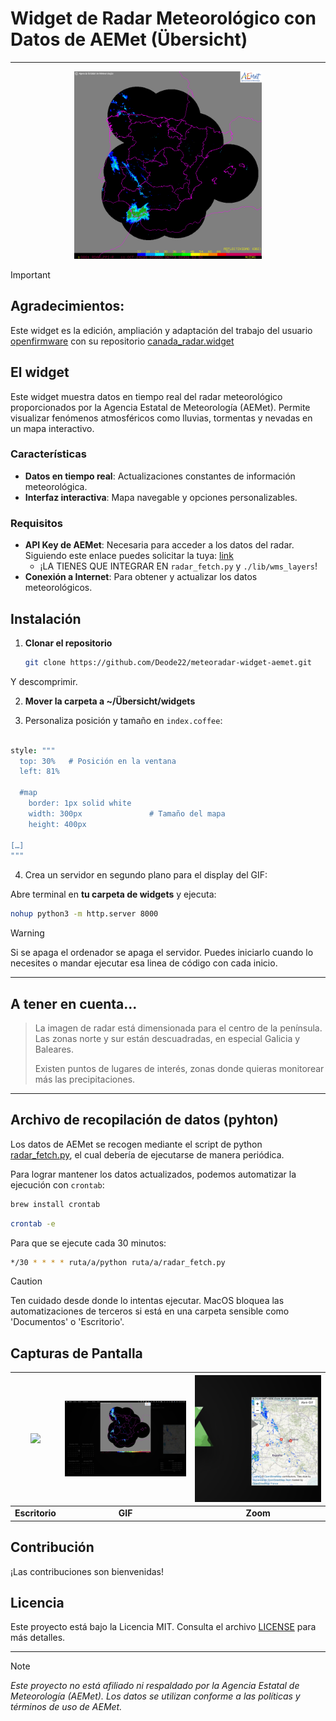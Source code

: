 # Widget de Radar Meteorológico con Datos de AEMet (Übersicht)

---

<div align="center">
  <img src="https://raw.githubusercontent.com/Deode22/meteoradar-widget-aemet/main/radar_animacion.gif" alt="Radar Animación" width="300">
</div>

>[!IMPORTANT]
>## Agradecimientos:
>Este widget es la edición, ampliación y adaptación del trabajo del usuario [openfirmware](https://github.com/openfirmware) con su repositorio [canada_radar.widget](https://github.com/openfirmware/canada_radar.widget)

## El widget

Este widget muestra datos en tiempo real del radar meteorológico proporcionados por la Agencia Estatal de Meteorología (AEMet). Permite visualizar fenómenos atmosféricos como lluvias, tormentas y nevadas en un mapa interactivo.

### Características

- **Datos en tiempo real**: Actualizaciones constantes de información meteorológica.
- **Interfaz interactiva**: Mapa navegable y opciones personalizables.

### Requisitos

- **API Key de AEMet**: Necesaria para acceder a los datos del radar. Siguiendo este enlace puedes solicitar la tuya: [link](https://opendata.aemet.es/centrodedescargas/altaUsuario?)
    - ¡LA TIENES QUE INTEGRAR EN `radar_fetch.py` y `./lib/wms_layers`!
- **Conexión a Internet**: Para obtener y actualizar los datos meteorológicos.

## Instalación

1. **Clonar el repositorio**

   ```bash
   git clone https://github.com/Deode22/meteoradar-widget-aemet.git
   ```
Y descomprimir.

2. **Mover la carpeta a ~/Übersicht/widgets**

3. Personaliza posición y tamaño en `index.coffee`:

```coffee

style: """
  top: 30%   # Posición en la ventana
  left: 81%

  #map
    border: 1px solid white
    width: 300px               # Tamaño del mapa
    height: 400px

[…]
"""
```
4. Crea un servidor en segundo plano para el display del GIF:

Abre terminal en **tu carpeta de widgets** y ejecuta:

```bash
nohup python3 -m http.server 8000
```

>[!WARNING]
> Si se apaga el ordenador se apaga el servidor. Puedes iniciarlo cuando lo necesites o mandar ejecutar esa linea de código con cada inicio.

---

## A tener en cuenta...

> La imagen de radar está dimensionada para el centro de la península. Las zonas norte y sur están descuadradas, en especial Galicia y Baleares.
> 
> Existen puntos de lugares de interés, zonas donde quieras monitorear más las precipitaciones.

---

## Archivo de recopilación de datos (pyhton)

Los datos de AEMet se recogen mediante el script de python [radar_fetch.py](https://github.com/Deode22/meteoradar-widget-aemet/blob/main/radar_fetch.py), el cual debería de ejecutarse de manera periódica. 

Para lograr mantener los datos actualizados, podemos automatizar la ejecución con `crontab`: 

```bash
brew install crontab
```

```bash
crontab -e
```

Para que se ejecute cada 30 minutos: 

```bash
*/30 * * * * ruta/a/python ruta/a/radar_fetch.py
```

> [!CAUTION]
> Ten cuidado desde donde lo intentas ejecutar. MacOS bloquea las automatizaciones de terceros si está en una carpeta sensible como 'Documentos' o 'Escritorio'. 


## Capturas de Pantalla


| <img src="https://github.com/Deode22/meteoradar-widget-aemet/raw/main/capturaspantalla/Captura%20de%20pantalla%202024-10-11%20a%20las%2016.14.33%20(2).png" width="320"> | <img src="https://github.com/Deode22/meteoradar-widget-aemet/raw/main/capturaspantalla/Captura%20de%20pantalla%202024-10-11%20a%20las%2016.14.58%20(2).png" width="320"> | <img src="https://github.com/Deode22/meteoradar-widget-aemet/raw/main/capturaspantalla/Captura%20de%20pantalla%202024-10-11%20a%20las%2016.15.23.png" width="320"> |
|:---------------------------------------------------------------------------------------------------------:|:---------------------------------------------------------------------------------------------------------:|:---------------------------------------------------------------------------------------------------------:|
| **Escritorio**                                                                                             | **GIF**                                                                                             | **Zoom**                                                                                             |



## Contribución

¡Las contribuciones son bienvenidas!

## Licencia

Este proyecto está bajo la Licencia MIT. Consulta el archivo [LICENSE](LICENSE) para más detalles.

---

>[!NOTE]
>*Este proyecto no está afiliado ni respaldado por la Agencia Estatal de Meteorología (AEMet). Los datos se utilizan conforme a las políticas y términos de uso de AEMet.*
